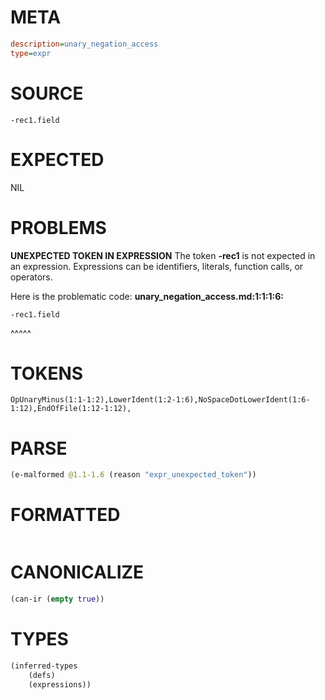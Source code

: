 # META
~~~ini
description=unary_negation_access
type=expr
~~~
# SOURCE
~~~roc
-rec1.field
~~~
# EXPECTED
NIL
# PROBLEMS
**UNEXPECTED TOKEN IN EXPRESSION**
The token **-rec1** is not expected in an expression.
Expressions can be identifiers, literals, function calls, or operators.

Here is the problematic code:
**unary_negation_access.md:1:1:1:6:**
```roc
-rec1.field
```
^^^^^


# TOKENS
~~~zig
OpUnaryMinus(1:1-1:2),LowerIdent(1:2-1:6),NoSpaceDotLowerIdent(1:6-1:12),EndOfFile(1:12-1:12),
~~~
# PARSE
~~~clojure
(e-malformed @1.1-1.6 (reason "expr_unexpected_token"))
~~~
# FORMATTED
~~~roc

~~~
# CANONICALIZE
~~~clojure
(can-ir (empty true))
~~~
# TYPES
~~~clojure
(inferred-types
	(defs)
	(expressions))
~~~
